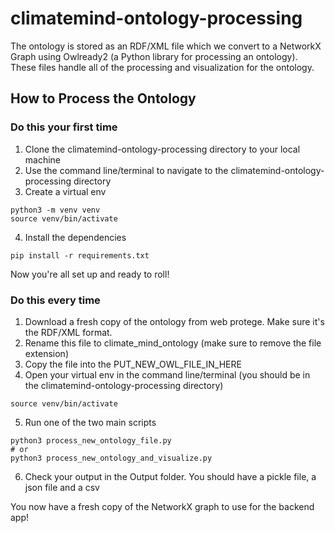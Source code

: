 # climatemind-ontology-processing

The ontology is stored as an RDF/XML file which we convert to a NetworkX Graph using
Owlready2 (a Python library for processing an ontology). These files handle all of the
processing and visualization for the ontology.

## How to Process the Ontology

### Do this your first time

1. Clone the climatemind-ontology-processing directory to your local machine
2. Use the command line/terminal to navigate to the climatemind-ontology-processing directory
3. Create a virtual env
```
python3 -m venv venv
source venv/bin/activate
```
4. Install the dependencies
```
pip install -r requirements.txt
```

Now you're all set up and ready to roll!

### Do this every time
1. Download a fresh copy of the ontology from web protege. Make sure it's the RDF/XML format.
2. Rename this file to climate\_mind\_ontology (make sure to remove the file extension)
3. Copy the file into the PUT\_NEW\_OWL\_FILE\_IN\_HERE
4. Open your virtual env in the command line/terminal (you should be in the climatemind-ontology-processing directory)
```
source venv/bin/activate
```
5. Run one of the two main scripts 
```
python3 process_new_ontology_file.py
# or
python3 process_new_ontology_and_visualize.py
```

6. Check your output in the Output folder. You should have a pickle file, a json file and a csv

You now have a fresh copy of the NetworkX graph to use for the backend app!








